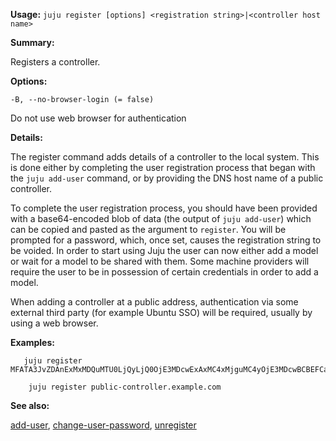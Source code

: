**Usage:** `juju register [options] <registration string>|<controller host name>`

**Summary:**

Registers a controller.

**Options:**

`-B, --no-browser-login (= false)`

Do not use web browser for authentication

**Details:**

The register command adds details of a controller to the local system. This is done either by completing the user registration process that began with the `juju add-user` command, or by providing the DNS host name of a public controller.

To complete the user registration process, you should have been provided with a base64-encoded blob of data (the output of `juju add-user`) which can be copied and pasted as the argument to `register`. You will be prompted for a password, which, once set, causes the registration string to be voided. In order to start using Juju the user can now either add a model or wait for a model to be shared with them. Some machine providers will require the user to be in possession of certain credentials in order to add a model.

When adding a controller at a public address, authentication via some external third party (for example Ubuntu SSO) will be required, usually by using a web browser.

**Examples:**

       juju register MFATA3JvZDAnExMxMDQuMTU0LjQyLjQ0OjE3MDcwExAxMC4xMjguMC4yOjE3MDcwBCBEFCaXerhNImkKKabuX5ULWf2Bp4AzPNJEbXVWgraLrAA=

        juju register public-controller.example.com
**See also:**

[add-user](https://discourse.jujucharms.com/t/command-add-user/1680), [change-user-password](https://discourse.jujucharms.com/t/command-change-user-password/1692), [unregister](https://discourse.jujucharms.com/t/command-unregister/1846)
